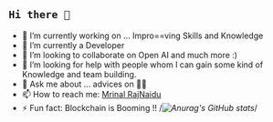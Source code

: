 ## `Hi there 👋`

- 🔭 I’m currently working on ...  Impro==ving Skills and Knowledge
 - 🌱 I’m currently a Developer 
 - 👯 I’m looking to collaborate on Open AI and much more :)
- 🤔 I’m looking for help with people whom I can gain some kind of Knowledge and team building.
- 💬 Ask me about ... advices on 🧑‍💻
- 📫 How to reach me: [Mrinal RajNaidu](https://www.linkedin.com/in/l-mrinal-raj)
- ⚡ Fun fact: Blockchain is Booming !!
  /*![Anurag's GitHub stats](https://github-readme-stats.vercel.app/api?username=Mrinal12324&show_icons=true&theme=jolly)*/

